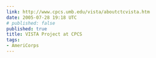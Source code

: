 ```yaml
---
link: http://www.cpcs.umb.edu/vista/aboutctcvista.htm
date: 2005-07-28 19:18 UTC
# published: false
published: true
title: VISTA Project at CPCS
tags:
- AmeriCorps
---
```



